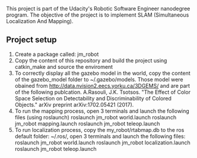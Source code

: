 This project is part of the Udacity's Robotic Software Engineer nanodegree program. The objective of the project is to implement SLAM (Simultaneous Localization And Mapping).

## Project setup

1. Create a package called: jm_robot
2. Copy the content of this repository and build the project using catkin_make and source the enviroment
3. To correctly display all the gazebo model in the world, copy the content of the gazebo_model folder to ~/.gazebo/models. Those model were obained from http://data.nvision2.eecs.yorku.ca/3DGEMS/ and are part of the following publcation. A.Rasouli, J.K. Tsotsos. "The Effect of Color Space Selection on Detectability and Discriminability of Colored Objects." arXiv preprint arXiv:1702.05421 (2017). 
4. To run the mapping process, open 3 terminals and launch the following files (using roslaunch)
	roslaunch jm_robot world.launch
	roslaunch jm_robot mapping.launch
	roslaunch jm_robot teleop.launch
5. To run localization process, copy the my_robot/rtabmap.db to the ros default folder: ~/.ros/, open 3 terminals and launch the following files:
	roslaunch jm_robot world.launch
	roslaunch jm_robot localization.launch
	roslaunch jm_robot teleop.launch
